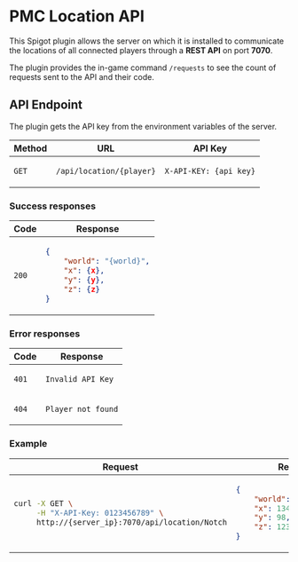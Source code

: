# PMC Location API

This Spigot plugin allows the server on which it is installed to communicate
the locations of all connected players through a **REST API** on port **7070**.

The plugin provides the in-game command `/requests` to see the count of requests 
sent to the API and their code.

## API Endpoint

The plugin gets the API key from the environment variables of the server.

<table>
<thead>
<tr>
<th>Method</th>
<th>URL</th>
<th>API Key</th>
</tr>
</thead>
<tbody>
<tr>
<td>

`GET`

</td>
<td>

```bash
/api/location/{player}
```

</td>
<td>

```http request
X-API-KEY: {api_key}
```

</td>
</tr>
</tbody>
</table>

### Success responses

<table>
<thead>
<tr>
<th>Code</th>
<th>Response</th>
</tr>
</thead>
<tbody>
<tr>
<td>

`200`

</td>
<td>

```json
{
    "world": "{world}",
    "x": {x},
    "y": {y},
    "z": {z}
}
```

</td>
</tr>
</tbody>
</table>

### Error responses

<table>
<thead>
<tr>
<th>Code</th>
<th>Response</th>
</tr>
</thead>
<tbody>
<tr>
<td>

`401`

</td>
<td>

`Invalid API Key`

</td>
</tr>
<tr>
<td>

`404`

</td>
<td>

`Player not found`

</td>
</tr>
</tbody>
</table>

### Example

<table>
<thead>
<tr>
<th>Request</th>
<th>Response</th>
</tr>
</thead>
<tbody>
<tr>
<td>

```bash
curl -X GET \
     -H "X-API-Key: 0123456789" \
     http://{server_ip}:7070/api/location/Notch
```

</td>
<td>

```json
{
    "world": "world_nether",
    "x": 134,
    "y": 98,
    "z": 123
}
```

</td>
</tr>
</tbody>
</table>



